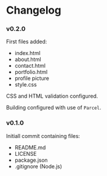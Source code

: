 # Changelog

### v0.2.0

First files added:
- index.html
- about.html
- contact.html
- portfolio.html
- profile picture
- style.css

CSS and HTML validation configured.

Building configured with use of `Parcel`.

### v0.1.0

Initiall commit containing files:
- README.md
- LICENSE
- package.json
- .gitignore (Node.js)
